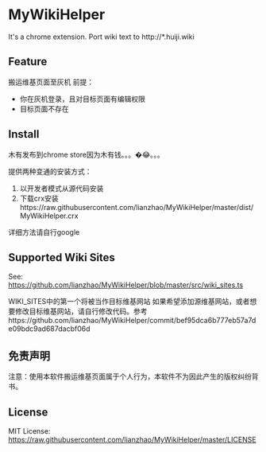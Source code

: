 # MyWikiHelper
It's a chrome extension.
Port wiki text to http://*.huiji.wiki

## Feature
搬运维基页面至灰机
前提：
* 你在灰机登录，且对目标页面有编辑权限
* 目标页面不存在

## Install
木有发布到chrome store因为木有钱。。。�😂。。。

提供两种变通的安装方式：
1. 以开发者模式从源代码安装
2. 下载crx安装https://raw.githubusercontent.com/lianzhao/MyWikiHelper/master/dist/MyWikiHelper.crx

详细方法请自行google

## Supported Wiki Sites
See: https://github.com/lianzhao/MyWikiHelper/blob/master/src/wiki_sites.ts

WIKI_SITES中的第一个将被当作目标维基网站
如果希望添加源维基网站，或者想要修改目标维基网站，请自行修改代码。参考https://github.com/lianzhao/MyWikiHelper/commit/bef95dca6b777eb57a7de09bdc9ad687dacbf06d

## 免责声明
注意：使用本软件搬运维基页面属于个人行为，本软件不为因此产生的版权纠纷背书。

## License
MIT License: https://raw.githubusercontent.com/lianzhao/MyWikiHelper/master/LICENSE
